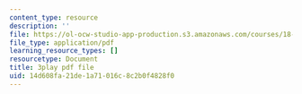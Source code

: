```yaml
---
content_type: resource
description: ''
file: https://ol-ocw-studio-app-production.s3.amazonaws.com/courses/18-065-matrix-methods-in-data-analysis-signal-processing-and-machine-learning-spring-2018/14d608fa21de1a71016c8c2b0f4828f0_t36jZG07MYc.pdf
file_type: application/pdf
learning_resource_types: []
resourcetype: Document
title: 3play pdf file
uid: 14d608fa-21de-1a71-016c-8c2b0f4828f0
---
```


